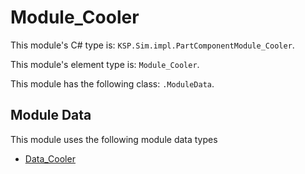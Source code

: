 # Module_Cooler

This module's C# type is: `KSP.Sim.impl.PartComponentModule_Cooler`.

This module's element type is: `Module_Cooler`.

This module has the following class: `.ModuleData`.

## Module Data

This module uses the following module data types

- [Data_Cooler](Data_Cooler.md)
